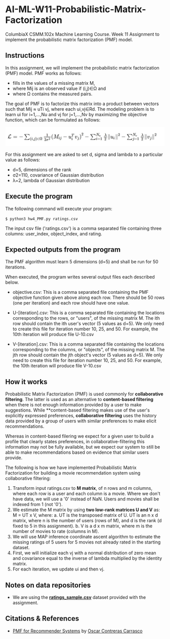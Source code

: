 ﻿# AI-ML-W11-Probabilistic-Matrix-Factorization
ColumbiaX CSMM.102x Machine Learning Course. Week 11 Assignment to implement the probabilistic matrix factorization (PMF) model. 


## Instructions

In this assignment, we will implement the probabilistic matrix factorization (PMF) model. PMF works as follows:
* fills in the values of a missing matrix M, 
* where Mij is an observed value if (i,j)∈Ω and
* where Ω contains the measured pairs. 

The goal of PMF is to factorize this matrix into a product between vectors such that Mij ≈ uTi vj, where each ui,vj∈Rd. The modeling problem is to learn ui for i=1,…,Nu and vj for j=1,…,Nv by maximizing the objective function, which can be formulated as follows:

![equation 1: L=−∑(i,j)∈Ω12σ2(Mij−uTivj)2−∑Nui=1λ2∥ui∥2−∑Nvj=1λ2∥vj∥2](./ref/eq1.JPG?raw=true)

For this assignment we are asked to set d, sigma and lambda to a particular value as follows:
* d=5, dimensions of the rank
* σ2=110, covariance of Gaussian distribution
* λ=2, lambda of Gaussian distribution 

## Execute the program 

The following command will execute your program:

`$ python3 hw4_PMF.py ratings.csv`

The input csv file ('ratings.csv') is a comma separated file containing three columns: user_index, object_index, and rating.

## Expected outputs from the program

The PMF algorithm must learn 5 dimensions (d=5) and shall be run for 50 iterations. 

When executed, the program writes several output files each described below.

* objective.csv: This is a comma separated file containing the PMF objective function given above along each row. There should be 50 rows (one per iteration) and each row should have one value.

* U-[iteration].csv: This is a comma separated file containing the locations corresponding to the rows, or "users", of the missing matrix M. The ith row should contain the ith user's vector (5 values as d=5). We only need to create this file for iteration number 10, 25, and 50. For example, the 10th iteration will produce file U-10.csv

* V-[iteration].csv: This is a comma separated file containing the locations corresponding to the columns, or "objects", of the missing matrix M. The jth row should contain the jth object's vector (5 values as d=5). We only need to create this file for iteration number 10, 25, and 50. For example, the 10th iteration will produce file V-10.csv

## How it works

Probabilistic Matrix Factorization (PMF) is used commonly for **collaborative filtering**. The latter is used as an alternative to **content-based filtering** when there is not enough information provided by a user to make suggestions. While **content-based filtering makes use of the user's explicitly expressed preferences, **collaborative filtering** uses the history data provided by a group of users with similar preferences to make elicit recommendations. 

Whereas in content-based filering we expect for a given user to build a profile that clearly states preferences, in collaborative-filtering this information may not be fully available, but we expect our system to still be able to make recommendations based on evidence that similar users provide. 

The following is how we have implemented Probabilistic Matrix Factorization for building a movie recommendation system using collaborative filtering:

1. Transform input ratings.csv to **M matrix**, of n rows and m columns, where each row is a user and each column is a movie. Where we don't have data, we will use a '0' instead of NaN. Users and movies shall be indexed from 1 (not '0').
2. We estimate the M matrix by using **two low-rank matrices U and V** as: M = UT x V, where:
	a. UT is the transposed matrix of U. UT is an n x d matrix, where n is the number of users (rows of M), and d is the rank (d fixed to 5 in this assignment).
	b. V is a d x m matrix, where m is the number of movies to rate (columns in M).
3. We will use MAP inference coordinate ascent algorithm to estimate the missing ratings of 5 users for 5 movies not already rated in the starting dataset.
4. First, we will initialize each vj with a normal distribution of zero mean and covariance equal to the inverse of lambda multiplied by the identity matrix.
5. For each iteration, we update ui and then vj.


## Notes on data repositories

- We are using the **[ratings_sample.csv](./datasets/ratings_sample.csv)** dataset provided with the assignment.

## Citations & References

- [PMF for Recommender Systems](https://towardsdatascience.com/pmf-for-recommender-systems-cbaf20f102f0) by [Oscar Contreras Carrasco](https://medium.com/@OscarContrerasC)
